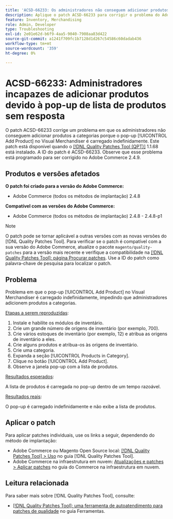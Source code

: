 ```yaml
---
title: 'ACSD-66233: Os administradores não conseguem adicionar produtos devido ao pop-up de lista de produtos sem resposta'
description: Aplique o patch ACSD-66233 para corrigir o problema do Adobe Commerce em que os administradores não podem adicionar produtos às categorias porque o pop-up [!UICONTROL Add Product] no Visual Merchandiser é carregado indefinidamente.
feature: Inventory, Merchandising
role: Admin, Developer
type: Troubleshooting
exl-id: 2e01e62d-b6f9-4aa5-9040-7908aa83d422
source-git-commit: a1241f709fc1b7128d1d267c54586c60dadab436
workflow-type: tm+mt
source-wordcount: '359'
ht-degree: 0%

---
```


# ACSD-66233: Administradores incapazes de adicionar produtos devido à pop-up de lista de produtos sem resposta

O patch ACSD-66233 corrige um problema em que os administradores não conseguem adicionar produtos a categorias porque o pop-up [!UICONTROL Add Product] no Visual Merchandiser é carregado indefinidamente. Este patch está disponível quando o [[!DNL Quality Patches Tool (QPT)]](/help/tools/quality-patches-tool/quality-patches-tool-to-self-serve-quality-patches.md) 1.1.68 está instalado. A ID do patch é ACSD-66233. Observe que esse problema está programado para ser corrigido no Adobe Commerce 2.4.9.

## Produtos e versões afetados

**O patch foi criado para a versão do Adobe Commerce:**

* Adobe Commerce (todos os métodos de implantação) 2.4.8

**Compatível com as versões do Adobe Commerce:**

* Adobe Commerce (todos os métodos de implantação) 2.4.8 - 2.4.8-p1

>[!NOTE]
>
>O patch pode se tornar aplicável a outras versões com as novas versões do [!DNL Quality Patches Tool]. Para verificar se o patch é compatível com a sua versão do Adobe Commerce, atualize o pacote `magento/quality-patches` para a versão mais recente e verifique a compatibilidade na [[!DNL Quality Patches Tool]: página Procurar patches](https://experienceleague.adobe.com/tools/commerce-quality-patches/index.html?lang=pt-BR). Use a ID do patch como palavra-chave de pesquisa para localizar o patch.

## Problema

Problema em que o pop-up [!UICONTROL Add Product] no Visual Merchandiser é carregado indefinidamente, impedindo que administradores adicionem produtos a categorias.

<u>Etapas a serem reproduzidas</u>:

1. Instale e habilite os módulos de inventário.
1. Crie um grande número de origens de inventário (por exemplo, 700).
1. Crie vários estoques de inventário (por exemplo, 12) e atribua as origens de inventário a eles.
1. Crie alguns produtos e atribua-os às origens de inventário.
1. Crie uma categoria.
1. Expanda a seção [!UICONTROL Products in Category].
1. Clique no botão [!UICONTROL Add Product].
1. Observe a janela pop-up com a lista de produtos.

<u>Resultados esperados</u>:

A lista de produtos é carregada no pop-up dentro de um tempo razoável.

<u>Resultados reais</u>:

O pop-up é carregado indefinidamente e não exibe a lista de produtos.

## Aplicar o patch

Para aplicar patches individuais, use os links a seguir, dependendo do método de implantação:

* Adobe Commerce ou Magento Open Source local: [[!DNL Quality Patches Tool] > Uso](/help/tools/quality-patches-tool/usage.md) no guia [!DNL Quality Patches Tool].
* Adobe Commerce na infraestrutura em nuvem: [Atualizações e patches > Aplicar patches](https://experienceleague.adobe.com/docs/commerce-cloud-service/user-guide/develop/upgrade/apply-patches.html?lang=pt-BR) no guia do Commerce na infraestrutura em nuvem.

## Leitura relacionada

Para saber mais sobre [!DNL Quality Patches Tool], consulte:

* [[!DNL Quality Patches Tool]: uma ferramenta de autoatendimento para patches de qualidade](/help/tools/quality-patches-tool/quality-patches-tool-to-self-serve-quality-patches.md) no guia Ferramentas.
